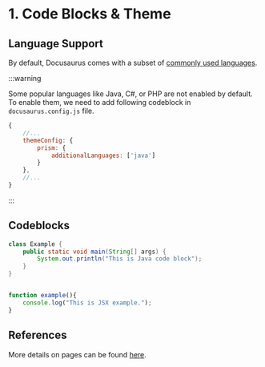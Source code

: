 # 1. Code Blocks & Theme

## Language Support
By default, Docusaurus comes with a subset of [commonly used languages](https://github.com/FormidableLabs/prism-react-renderer/blob/master/packages/generate-prism-languages/index.ts#L9-L23).

:::warning

Some popular languages like Java, C#, or PHP are not enabled by default.
To enable them, we need to add following codeblock in `docusaurus.config.js` file.

```js
{ 
    //...
    themeConfig: {
        prism: {
            additionalLanguages: ['java']
        }
    },
    //...
}
```
:::

## Codeblocks
```java
class Example {
    public static void main(String[] args) {
        System.out.println("This is Java code block");
    }
}
```

```jsx title="/src/somepath/to/file/example.jsx"

function example(){
    console.log("This is JSX example.");
}

```

## References
More details on pages can be found [here](https://docusaurus.io/docs/markdown-features/code-blocks).